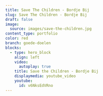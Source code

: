 ```yaml
---
title: Save The Children - Bordje Bij
slug: Save The Children - Bordje Bij
draft: false
image:
  source: images/save-the-children.jpg
content_type: portfolio
color: red
branch: goede-doelen
blocks:
  - type: hero_block
    align: left
    video:
      autoplay: true
    title: Save the Children - Bordje Bij
    displaymedia: youtube_video
    youtube:
      id: v6NksEdVRno
---
```

